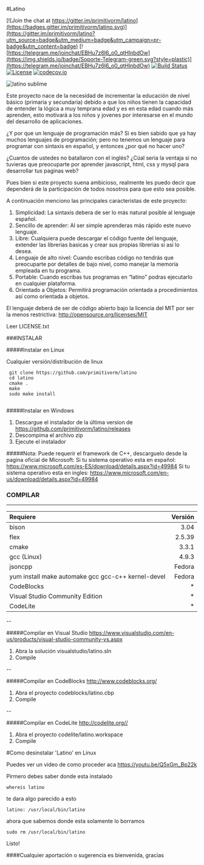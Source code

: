 #Latino

[![Join the chat at https://gitter.im/primitivorm/latino](https://badges.gitter.im/primitivorm/latino.svg)](https://gitter.im/primitivorm/latino?utm_source=badge&utm_medium=badge&utm_campaign=pr-badge&utm_content=badge)
[![https://telegram.me/joinchat/EBHu7z6l6_o0_qtHlnbdOw](https://img.shields.io/badge/Soporte-Telegram-green.svg?style=plastic)](https://telegram.me/joinchat/EBHu7z6l6_o0_qtHlnbdOw)
[![Build Status](https://travis-ci.org/primitivorm/latino.svg?branch=master)](https://travis-ci.org/primitivorm/latino)
<a href="http://lenguaje-latino.org"><img src="https://img.shields.io/npm/l/vue.svg" alt="License"></a>
[![codecov.io](http://codecov.io/github/primitivorm/latino/coverage.svg?branch=master)](http://codecov.io/github/primitivorm/latino?branch=master)

![latino sublime](https://raw.githubusercontent.com/primitivorm/latino/master/SublimeTextSyntax/latino_sublime.png "latino sublime")

Este proyecto nace de la necesidad de incrementar la educación de nivel básico (primaria y secundaria)
debido a que los niños tienen la capacidad de entender la lógica a muy temprana edad y es en esta edad
cuando más aprenden, esto motivará a los niños y jovenes por interesarse en el mundo del desarrollo de aplicaciones.

¿Y por que un lenguaje de programación más?
Si es bien sabido que ya hay muchos lenguajes de programación; pero no tenemos un lenguaje para programar
con sintaxis en español, y entonces ¿por qué no hacer uno?

¿Cuantos de ustedes no batallaron con el inglés?
¿Cúal seria la ventaja si no tuvieras que preocuparte por aprender javascript, html, css y mysql para desarrollar tus paginas web?

Pues bien si este proyecto suena ambicioso, realmente les puedo decir que dependerá de la participación de todos nosotros para que esto sea posible.

A continuación menciono las principales caracteristas de este proyecto:

1. Simplicidad: La sintaxis debera de ser lo más natural posible al lenguaje español.
2. Sencillo de aprender: Al ser simple aprenderas más rápido este nuevo lenguaje.
3. Libre: Cualquiera puede descargar el código fuente del lenguaje, extender las librerias basicas y crear sus propias librerias si asi lo desea.
4. Lenguaje de alto nivel: Cuando escribas código no tendrás que preocuparte por detalles de bajo nivel, como manejar la memoria empleada en tu programa.
5. Portable: Cuando escribas tus programas en “latino” podras ejecutarlo en cualquier plataforma.
6. Orientado a Objetos: Permitirá programación orientada a procedimientos así como orientada a objetos.

El lenguaje deberá de ser de código abierto bajo la licencia del MIT por ser la menos restrictiva:
http://opensource.org/licenses/MIT

Leer LICENSE.txt


###INSTALAR

#####Instalar en Linux

Cualquier versión/distribución de linux

```
 git clone https://github.com/primitivorm/latino
 cd latino
 cmake .
 make
 sudo make install
 
```

#####Instalar en Windows
1. Descargue el instalador de la última version de https://github.com/primitivorm/latino/releases
2. Descompima el archivo zip
3. Ejecute el instalador

#####Nota:
Puede requerir el framework de C++, descarguelo desde la pagina oficial de Microsoft:
Si tu sistema operativo esta en español:
https://www.microsoft.com/es-ES/download/details.aspx?id=49984
Si tu sistema operativo esta en ingles:
https://www.microsoft.com/en-us/download/details.aspx?id=49984


### COMPILAR

---

|Requiere | Versión |
| :---    |    ---: |
| bison   |    3.04 |
| flex    |  2.5.39 |
| cmake   |   3.3.1 |
| gcc (Linux)|4.9.3 |
|jsoncpp| Fedora|
|yum install make automake gcc gcc-c++ kernel-devel|Fedora|
| CodeBlocks | * |
| Visual Studio Community Edition| * |
| CodeLite | * |
--


#####Compilar en Visual Studio https://www.visualstudio.com/en-us/products/visual-studio-community-vs.aspx
1. Abra la solución visualstudio/latino.sln
2. Compile

--

#####Compilar en CodeBlocks http://www.codeblocks.org/
1. Abra el proyecto codeblocks/latino.cbp
2. Compile

--

#####Compilar en CodeLite http://codelite.org//
1. Abra el proyecto codelite/latino.workspace
2. Compile



#Como desinstalar 'Latino' en Linux

Puedes ver un video de como proceder aca https://youtu.be/Q5xGm_Bp22k

Pirmero debes saber donde esta instalado
 
 ```
 whereis latino
 ```
 
 te dara algo parecido a esto

 ```
 latino: /usr/local/bin/latino

 ```
 
 ahora que sabemos donde esta solamente lo borramos 
 ```
 sudo rm /usr/local/bin/latino

 ```
 
 Listo!

####Cualquier aportación o sugerencia es bienvenida, gracias
